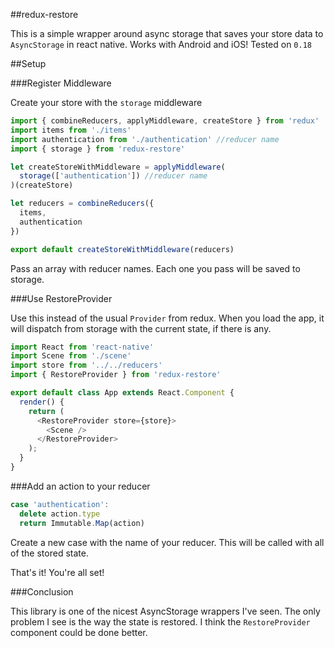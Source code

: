 ##redux-restore

This is a simple wrapper around async storage that saves your store data to `AsyncStorage` in react native. Works with Android and iOS! Tested on `0.18`

##Setup

###Register Middleware

Create your store with the `storage` middleware

```js
import { combineReducers, applyMiddleware, createStore } from 'redux'
import items from './items'
import authentication from './authentication' //reducer name
import { storage } from 'redux-restore'

let createStoreWithMiddleware = applyMiddleware(
  storage(['authentication']) //reducer name
)(createStore)

let reducers = combineReducers({
  items,
  authentication
})

export default createStoreWithMiddleware(reducers)
```

Pass an array with reducer names. Each one you pass will be saved to storage.

###Use RestoreProvider

Use this instead of the usual `Provider` from redux. When you load the app, it will dispatch from storage with the current state, if there is any.

```js
import React from 'react-native'
import Scene from './scene'
import store from '../../reducers'
import { RestoreProvider } from 'redux-restore'

export default class App extends React.Component {
  render() {
    return (
      <RestoreProvider store={store}>
        <Scene />
      </RestoreProvider>
    );
  }
}
```

###Add an action to your reducer

```js
case 'authentication':
  delete action.type
  return Immutable.Map(action)
```

Create a new case with the name of your reducer. This will be called with all of the stored state.

That's it! You're all set!

###Conclusion

This library is one of the nicest AsyncStorage wrappers I've seen. The only problem I see is the way the state is restored. I think the `RestoreProvider` component could be done better.